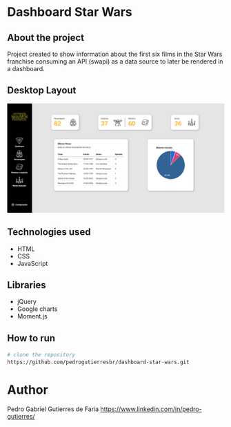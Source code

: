 # Dashboard Star Wars


##   About the project
 
Project created to show information about the first six films in the Star Wars franchise consuming an API (swapi) as a data source to later be rendered in a dashboard.


## Desktop Layout

![Desktop Layout](https://github.com/pedrogutierresbr/dashboard-star-wars/blob/main/assets/dashboard.png?raw=true)



##  Technologies used

-   HTML
-   CSS
-   JavaScript

##  Libraries

-   jQuery
-   Google charts
-   Moment.js


##  How to run

```bash
# clone the repository
https://github.com/pedrogutierresbr/dashboard-star-wars.git
```


# Author
Pedro Gabriel Gutierres de Faria
https://www.linkedin.com/in/pedro-gutierres/

